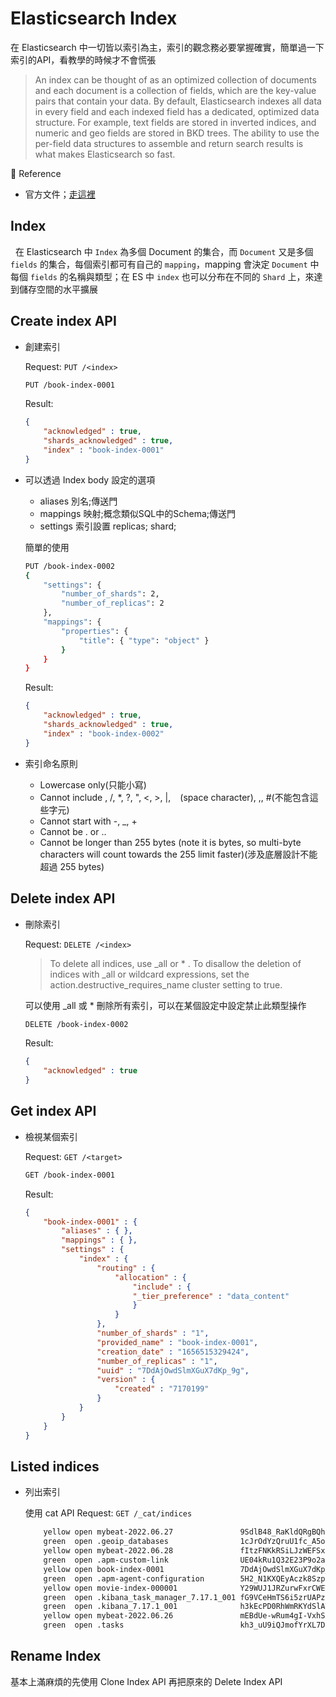 # Elasticsearch Index

在 Elasticsearch 中一切皆以索引為主，索引的觀念務必要掌握確實，簡單過一下索引的API，看教學的時候才不會慌張
> An index can be thought of as an optimized collection of documents and each document is a collection of fields, which are the key-value pairs that contain your data. By default, Elasticsearch indexes all data in every field and each indexed field has a dedicated, optimized data structure. For example, text fields are stored in inverted indices, and numeric and geo fields are stored in BKD trees. The ability to use the per-field data structures to assemble and return search results is what makes Elasticsearch so fast.

:blue_book: Reference

* 官方文件；[走這裡](https://www.elastic.co/guide/en/elasticsearch/reference/7.17/indices.html)

## Index

&nbsp;&nbsp;在 Elasticsearch 中 `Index` 為多個 Document 的集合，而 `Document` 又是多個 `fields` 的集合，每個索引都可有自己的 `mapping`，mapping 會決定 `Document` 中每個 `fields` 的名稱與類型；在 ES 中 `index` 也可以分布在不同的 `Shard` 上，來達到儲存空間的水平擴展

## Create index API

* 創建索引

    Request: `PUT /<index>`

    ```sh
    PUT /book-index-0001
    ```

    Result:

    ```JSON
    {
        "acknowledged" : true,
        "shards_acknowledged" : true,
        "index" : "book-index-0001"
    }
    ```

* 可以透過 Index body 設定的選項

  * aliases 別名;傳送門
  * mappings 映射;概念類似SQL中的Schema;傳送門
  * settings 索引設置 replicas; shard;
  
  簡單的使用

    ```sh
    PUT /book-index-0002
    {
        "settings": {
            "number_of_shards": 2,
            "number_of_replicas": 2
        },
        "mappings": {
            "properties": {
                "title": { "type": "object" }
            }
        }
    }
    ```

    Result:

    ```JSON
    {
        "acknowledged" : true,
        "shards_acknowledged" : true,
        "index" : "book-index-0002"
    }
    ```

* 索引命名原則
  * Lowercase only(只能小寫)
  * Cannot include \, /, *, ?, ", <, >, |, ` ` (space character), ,, #(不能包含這些字元)
  * Cannot start with -, _, +
  * Cannot be . or ..
  * Cannot be longer than 255 bytes (note it is bytes, so multi-byte characters will count towards the 255 limit faster)(涉及底層設計不能超過 255 bytes)

## Delete index API

* 刪除索引

    Request: `DELETE /<index>`

    >To delete all indices, use _all or * . To disallow the deletion of indices with _all or wildcard expressions, set the action.destructive_requires_name cluster setting to true.

    可以使用 _all 或 * 刪除所有索引，可以在某個設定中設定禁止此類型操作

    ```sh
    DELETE /book-index-0002
    ```

    Result:

    ```JSON
    {
        "acknowledged" : true
    }
    ```

## Get index API

* 檢視某個索引
  
  Request: `GET /<target>`

    ```sh
    GET /book-index-0001
    ```

    Result:

    ```JSON
    {
        "book-index-0001" : {
            "aliases" : { },
            "mappings" : { },
            "settings" : {
                "index" : {
                    "routing" : {
                        "allocation" : {
                            "include" : {
                            "_tier_preference" : "data_content"
                            }
                        }
                    },
                    "number_of_shards" : "1",
                    "provided_name" : "book-index-0001",
                    "creation_date" : "1656515329424",
                    "number_of_replicas" : "1",
                    "uuid" : "7DdAjOwdSlmXGuX7dKp_9g",
                    "version" : {
                        "created" : "7170199"
                    }
                }
            }
        }
    }
    ```

## Listed indices

* 列出索引
  
  使用 cat API Request: `GET /_cat/indices`
    ```sh
        yellow open mybeat-2022.06.27               9SdlB48_RaKldQRgBQhKhg 1 1  7    0   243kb   243kb
        green  open .geoip_databases                1cJrOdYzQruU1fc_A5o3Hw 1 0 40   77  75.9mb  75.9mb
        yellow open mybeat-2022.06.28               fItzFNKkRSiLJzWEFSxMzg 1 1  2    0  69.4kb  69.4kb
        green  open .apm-custom-link                UE04kRu1Q32E23P9o2aHWg 1 0  0    0    226b    226b
        yellow open book-index-0001                 7DdAjOwdSlmXGuX7dKp_9g 1 1  0    0    226b    226b
        green  open .apm-agent-configuration        5H2_N1KXQEyAczk8Szpq5w 1 0  0    0    226b    226b
        yellow open movie-index-000001              Y29WUJ1JRZurwFxrCWETBA 1 1  0    0    226b    226b
        green  open .kibana_task_manager_7.17.1_001 fG9VCeHmTS6i5zrUAPzj4A 1 0 17 5910 879.9kb 879.9kb
        green  open .kibana_7.17.1_001              h3kEcPD0RhWmRKYdSlATOQ 1 0 37    3   4.7mb   4.7mb
        yellow open mybeat-2022.06.26               mEBdUe-wRum4gI-VxhSsuA 1 1  4    0 138.6kb 138.6kb
        green  open .tasks                          kh3_uU9iQJmofYrXL7DslQ 1 0 16    0  55.7kb  55.7kb
    ```

## Rename Index

基本上滿麻煩的先使用 Clone Index API 再把原來的 Delete Index API